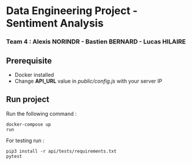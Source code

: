 # Data Engineering Project - Sentiment Analysis
### Team 4 : Alexis NORINDR - Bastien BERNARD - Lucas HILAIRE

## Prerequisite

- Docker installed
- Change **API_URL** value in *public/config.js* with your server IP

## Run project

Run the following command :
```
docker-compose up
run
```

For testing run :
```
pip3 install -r api/tests/requirements.txt
pytest
```
